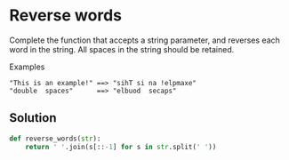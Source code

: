 # Reverse words

Complete the function that accepts a string parameter, and reverses each word in the string. All spaces in the string should be retained.

Examples
```
"This is an example!" ==> "sihT si na !elpmaxe"
"double  spaces"      ==> "elbuod  secaps"
```

## Solution 

```Python
def reverse_words(str):
    return ' '.join(s[::-1] for s in str.split(' '))

```